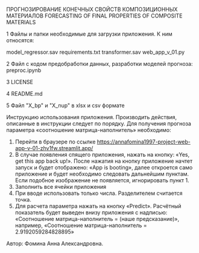 ПРОГНОЗИРОВАНИЕ КОНЕЧНЫХ СВОЙСТВ КОМПОЗИЦИОННЫХ МАТЕРИАЛОВ
FORECASTING OF FINAL PROPERTIES OF COMPOSITE MATERIALS




1 Файлы и папки необходимые для загрузки приложения. К ним относятся:

  model_regressor.sav
  requirements.txt
  transformer.sav
  web_app_v_01.py
  
2 Файл с кодом предобработки данных, разработки моделей прогноза: preproc.ipynb

3 LICENSE

4 README.md

5 Файл "X_bp" и "X_nup" в xlsx и csv формате



Инструкцию использования приложения. 
Производить действия, описанные в инструкции следует по порядку. Для получения прогноза параметра «соотношение матрица-наполнитель» необходимо:
1. Перейти в браузере по ссылке https://annafomina1997-project-web-app-v-01-zhv1fw.streamlit.app/ 
2.	В случае появления спящего приложения, нажать на кнопку: «Yes, get this app back up!». После нажатия на кнопку приложение начтет запуск и будет отображено: «App is booting», далее откроется само приложение и будет необходимо следовать дальнейшим пунктам. Если подобное изображение не появляется, игнорировать пункт 1.
3.	Заполнить все ячейки приложения
4.	При вводе использовать только числа. Разделителем считается точка. 
5.	Для расчета параметра нажать на кнопку «Predict». Расчётный показатель будет выведен внизу приложения с надписью: «Соотношение матрица-наполнитель = (наше предсказание)», например, «Соотношение матрица-наполнитель = 2.9192059284828895»

Автор: Фомина Анна Александровна.
